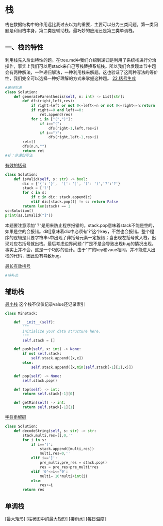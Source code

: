 # 栈
栈在数据结构中的作用远比我过去以为的重要，主要可以分为三类问题。第一类问题是利用栈本身，第二类是辅助栈，最巧妙的应用还是第三类单调栈。
## 一、栈的特性
利用栈先入后出特性的题。在tree.md中我们介绍到递归是利用了系统栈进行分治操作，事实上我们可以用stack来自己写栈替换系统栈。所以我们会发现本节中题会有两种解法，一种递归解法，一种利用栈来解题。这也验证了这两种写法的等价性，我们完全可以选择一种好理解的方式来掌握这种题。
[22.括号生成](https://leetcode-cn.com/problems/generate-parentheses/)
```python
#递归写法
class Solution:
    def generateParenthesis(self, n: int) -> List[str]:
        def dfs(right,left,res):
            if right>left or not 0<=left<=n or not 0<=right<=n:return
            if right==0 and left==0:
                ret.append(res)
            for i in ["(",")"]:
                if i=="(":
                    dfs(right-1,left,res+i)
                if i==")":
                    dfs(right,left-1,res+i)
        ret=[]
        dfs(n,n,"")
        return ret
#补：非递归写法
```
[有效的括号](https://leetcode-cn.com/problems/valid-parentheses/)
```python
class Solution:
    def isValid(self, s: str) -> bool:
        dic = {'{': '}',  '[': ']', '(': ')','?':'?'}
        stack = ['?']
        for c in s:
            if c in dic: stack.append(c)
            elif dic[stack.pop()] != c: return False 
        return len(stack) == 1
ss=Solution()
print(ss.isValid("]"))
```
本题要注意添加‘？’是用来防止程序报错的。stack.pop意味着stack不能是空的，如果是空的会报错。dit[]意味着dic中必须有'?'这个key，不然也会报错。整个程序的逻辑是只要字符串s中出现了非括号元素一定报错；当出现左括号就入栈，出现对应右括号就出栈。最后考虑边界问题:"?"是不是会导致出现bug的情况出现，事实上并不会，这是一个巧妙的设计。由于"?"的key和vaue相同，并不能进入出栈的代码，因此没有导致bug。

[最长有效括号](https://leetcode-cn.com/problems/longest-valid-parentheses/)
```python
#待补充
```

## 辅助栈
[最小栈](https://leetcode-cn.com/problems/min-stack/)
这个栈不仅仅记录value还记录索引
```python
class MinStack:

    def __init__(self):
        """
        initialize your data structure here.
        """
        self.stack = []

    def push(self, x: int) -> None:
        if not self.stack:
            self.stack.append([x,x])
        else:
            self.stack.append([x,min(self.stack[-1][1],x)])

    def pop(self) -> None:
        self.stack.pop()

    def top(self) -> int:
        return self.stack[-1][0]

    def getMin(self) -> int:
        return self.stack[-1][1]
```
[字符串解码](https://leetcode-cn.com/problems/decode-string/)
```python
class Solution:
    def decodeString(self, s: str) -> str:
        stack,multi,res=[],0,''
        for i in s:
            if i=='[':
                stack.append([multi,res])
                multi,res=0,''
            elif i==']':
                pre_multi,pre_res = stack.pop()
                res = pre_res+pre_multi*res
            elif '0'<=i<='9':
                multi= 10*multi+int(i)
            else:
                res+=i
        return res
```
## 单调栈
[最大矩形]
[柱状图中的最大矩形]
[接雨水]
[每日温度]
